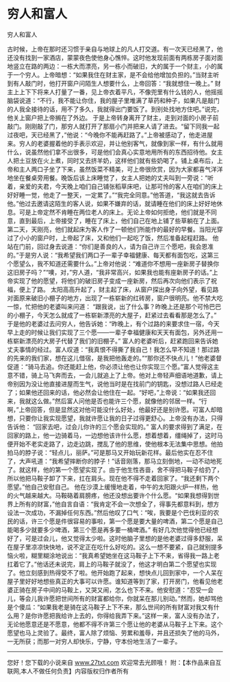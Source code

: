 # 穷人和富人

穷人和富人 

古时候，上帝在那时还习惯于亲自与地球上的凡人打交道。有一次天已经黑了，他还没有找到一家酒店，蒙蒙夜色使他身心憔悴。这时他发现前面有两栋房子面对面地竖立在路的两边：一栋大而漂亮，另一栋小而破旧，大的属于一个财主，小的属于一个穷人。上帝暗想：“如果我住在财主家，是不会给他增加负担的。”当财主听到有人敲门时，他打开窗户问陌生人想要什么，上帝回答：“我就想住一晚上。” 
财主上上下下将来人打量了一番，见上帝衣着平凡，不像兜里有什么钱的人，他摇摇脑袋说道：“不行，我不能让你住，我的屋子里堆满了草药和种子，如果凡是敲门的人我全接待的话，用不了多久，我就得出门要饭了。到别处找地方住吧。”说完，他关上窗户把上帝搁在了外边。 
于是上帝转身离开了财主，走到对面的小房子前敲门。刚刚敲了门，那穷人就打开了那扇小门并把来人请了进去。“留下同我一起过夜吧，天已经黑了，”他说：“今晚你不能再赶路了。”上帝被感动了，他走进屋来。穷人的老婆握着他的手表示欢迎，并让他别客气，就像到家一样，有什么就用什么，说虽然他们拿不出很多，可是他们会真心实意地用所有的东西招待他。女主人把土豆放在火上煮，同时又去挤羊奶，这样他们就有些奶喝了。铺上桌布后，上帝和主人两口子坐了下来，虽然饭菜不精美，可上帝很欣赏，因为大家都喜气洋洋地坐在餐桌旁用餐。晚饭后该上床睡觉了，女主人把她的丈夫叫到一旁说：“听着，亲爱的夫君，今天晚上咱们自己铺张稻草床吧，让那可怜的客人在咱们的床上好好睡一觉，他走了一整天，一定累了。”“我完全同意。”他答道，“我这就去告诉他。”他过去邀请这陌生的客人说，如果不嫌弃的话，就请睡在他们的床上好好地休息。可是上帝定然不肯睡在两位老人的床上。无论上帝如何拒绝，他们就是不同意，直到最后，上帝接受了，睡在了床上，他们自己在地上铺了些草躺在了上面。 
第二天，天刚亮，他们就起床为客人作了一顿他们所能作的最好的早餐。当阳光穿过了小小的窗户时，上帝起了床，又和他们一起吃了饭，然后准备起程赶路。 
他站在门前，回过身去说道：“你们是善良的人，请为自己许三个愿吧，我会恩准的。”于是穷人说：“我希望我们两口子一辈子幸福健康、每天都有面包吃，这第三个愿望么，我不知道还需要什么。”上帝对他说：“难道你不想用一座新房子替换你这旧房子吗？”“噢，对，”穷人道，“我非常高兴，如果我也能有座新房子的话。”上帝实现了他的愿望，将他们的破旧房子变成一座新房，然后再次向他们表示了祝福，便上了路。 
太阳高高升起了，财主起了床，从窗户探出身子向外望，看见路对面原来破旧小棚子的地方，出现了一栋崭新的红砖房，窗户很明亮。他不禁大吃一惊，忙把他的老婆叫来问道： 
“跟我说，出了什么事？昨晚上还是那个可怜巴巴的小棚子，今天怎么就成了一栋崭新漂亮的大屋子，赶紧过去看看那是怎么了。” 
于是他的老婆过去问穷人，他告诉她：“昨晚上，有个过路的来要求住一宿，今天早上走的时候让我们实现了三个愿――一辈子幸福健康和天天有面包，另外还用一栋崭新漂亮的大房子代替了我们的旧棚子。” 
富人的老婆听后，赶紧跑回来告诉她丈夫事情的经过。富人叹道：“我真恨不得撕了我自己！我怎么早不知道！那过路的先来的我们家，想在这儿借宿，是我把他轰走的。”“那你还不快点儿！”他老婆督促道：“骑马去追。你还能赶上他，你必须让他也让你实现三个愿。”富人觉得这主意不错，骑上马飞奔而去，一会儿就追上了上帝。他对上帝轻声细语地道歉，请上帝别因为没让他直接进屋而生气，说他当时是在找前门的钥匙，没想过路人已经走了；如果他还回来的话，他必然会让他住在一起。“好吧，”上帝说：“如果我还回来，我就这么做。”然后富人问他是否也能许三个愿，就像他的邻居一样。“行啊，”上帝回答，但是显然这对他可能没什么好处，他最好还是别许愿。可富人却暗想，只要你让我实现愿望，我就许愿让我的日子过得更舒心。上帝没有办法，只得告诉他： 
“回家去吧，过会儿你许的三个愿会实现的。” 
富人的要求得到了满足，在回家的路上，他一边骑着马，一边想他该许什么愿，想着想着，缰绳掉了，这时马便开始不老实走路了，边走边跳，搅乱了他的思维，使他根本无法集中思想。他拍拍马的脖子说：“轻点儿，丽萨。”可是那马又开始玩新花样。最后他实在忍不住了，大声吼道：“我希望摔断你的脖子！”话音刚落，那马立刻倒地，一动不动地死了。就这样，他的第一个愿望实现了。由于他生性吝啬，舍不得把马鞍子给扔了，所以他把马鞍子卸了下来，扛在肩头。现在他不得不走着回家了。“我还剩下两个愿望。”他自己安慰自己。 
他在沙漠上缓慢地走着，中午的太阳跟火炉一样热，他的火气越来越大。马鞍硌着肩膀疼，他还没想出要许个什么愿。“如果我想得到世界上所有的财富，”他自言自语：“我肯定不会一次想全了，得事先都意料到，想方设法一次成功，不漏掉任何东西。”然后他叹了口气：“唉，我要是个巴伐利亚的农民的话，许三个愿是件很容易的事啦，第一个愿是要大量的啤酒，第二个愿是自己能喝多少就要多少啤酒，第三个愿是再多要一桶啤酒。” 
有好几次他觉得他已经想好了，可是过会儿，他又觉得太少啦。这时他脑子里想的是他老婆过得多舒服，呆在屋子里凉凉快快地，说不定正在吃什么好吃的。这么一想不要紧，自己就别提多恼火啦，糊里糊涂地说出：“我真希望她坐在这马鞍子上下不来，省得我一路上老扛着它了。”他话还未说完，肩上的马鞍子就没了，他这才明白第二个愿望也实现了。他立刻感到热得受不了啦。他开始跑了起来，想快点儿回到家中，一个人呆在屋子里好好地想些真正的大事可以许愿。谁知道等到了家，打开房门，他看见他老婆正骑在房子中间的马鞍上，又哭又闹，怎么也下不来。他安慰道：“忍受一会儿，等会儿我许愿把世间所有的财富都给你，你就呆在那儿别动。”然而，她却骂他是个傻瓜：“如果我老是骑在这马鞍子上下不来，那么世间的所有财富对我又有什么用？是你许愿把我给许上去的，你得给我弄下来。”这样一来，富人没有办法了，无论他愿意还是不愿意，他都不得不许第三个愿让他的老婆从马鞍子上下来。这个愿望也马上灵验了。最终，富人除了烦恼、劳累和羞辱，并且还损失了他的马外，一无所获；而那一对穷人却快乐，宁静，守本份地生活了一辈子。 

                  
--------------------
您好！您下载的小说来自 www.27txt.com 欢迎常去光顾哦！
附：【本作品来自互联网,本人不做任何负责】内容版权归作者所有